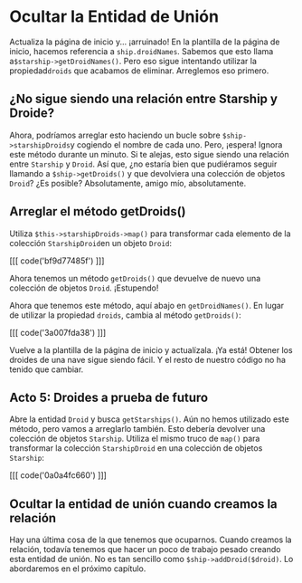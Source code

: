 # Ocultar la Entidad de Unión

Actualiza la página de inicio y... ¡arruinado! En la plantilla de la página de inicio, hacemos referencia a `ship.droidNames`. Sabemos que esto llama a`$starship->getDroidNames()`. Pero eso sigue intentando utilizar la propiedad`droids` que acabamos de eliminar. Arreglemos eso primero.

## ¿No sigue siendo una relación entre Starship y Droide?

Ahora, podríamos arreglar esto haciendo un bucle sobre `$ship->starshipDroids`y cogiendo el nombre de cada uno. Pero, ¡espera! Ignora este método durante un minuto. Si te alejas, esto sigue siendo una relación entre `Starship` y `Droid`. Así que, ¿no estaría bien que pudiéramos seguir llamando a `$ship->getDroids()` y que devolviera una colección de objetos `Droid`? ¿Es posible? Absolutamente, amigo mío, absolutamente.

## Arreglar el método getDroids()

Utiliza `$this->starshipDroids->map()` para transformar cada elemento de la colección `StarshipDroid`en un objeto `Droid`:

[[[ code('bf9d77485f') ]]]

Ahora tenemos un método `getDroids()` que devuelve de nuevo una colección de objetos `Droid`. ¡Estupendo!

Ahora que tenemos este método, aquí abajo en `getDroidNames()`. En lugar de utilizar la propiedad `droids`, cambia al método `getDroids()`:

[[[ code('3a007fda38') ]]]

Vuelve a la plantilla de la página de inicio y actualízala. ¡Ya está! Obtener los droides de una nave sigue siendo fácil. Y el resto de nuestro código no ha tenido que cambiar.

## Acto 5: Droides a prueba de futuro

Abre la entidad `Droid` y busca `getStarships()`. Aún no hemos utilizado este método, pero vamos a arreglarlo también. Esto debería devolver una colección de objetos `Starship`. Utiliza el mismo truco de `map()` para transformar la colección `StarshipDroid` en una colección de objetos `Starship`:

[[[ code('0a0a4fc660') ]]]

## Ocultar la entidad de unión cuando creamos la relación

Hay una última cosa de la que tenemos que ocuparnos. Cuando creamos la relación, todavía tenemos que hacer un poco de trabajo pesado creando esta entidad de unión. No es tan sencillo como `$ship->addDroid($droid)`. Lo abordaremos en el próximo capítulo.
